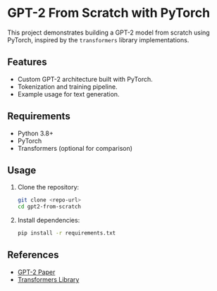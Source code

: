 # GPT-2 From Scratch with PyTorch

This project demonstrates building a GPT-2 model from scratch using PyTorch, inspired by the `transformers` library implementations.

## Features
- Custom GPT-2 architecture built with PyTorch.
- Tokenization and training pipeline.
- Example usage for text generation.

## Requirements
- Python 3.8+
- PyTorch
- Transformers (optional for comparison)

## Usage
1. Clone the repository:
    ```bash
    git clone <repo-url>
    cd gpt2-from-scratch
    ```
2. Install dependencies:
    ```bash
    pip install -r requirements.txt
    ```

## References
- [GPT-2 Paper](https://cdn.openai.com/better-language-models/language_models_are_unsupervised_multitask_learners.pdf)
- [Transformers Library](https://github.com/huggingface/transformers)